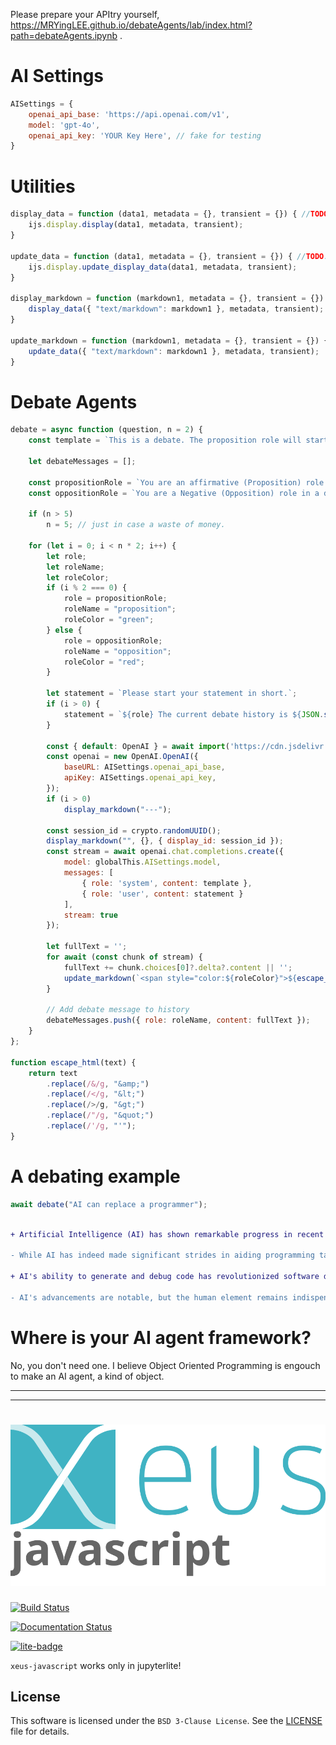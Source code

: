 Please prepare your APItry yourself, https://MRYingLEE.github.io/debateAgents/lab/index.html?path=debateAgents.ipynb .

# AI Settings

``` javascript
AISettings = {
    openai_api_base: 'https://api.openai.com/v1',
    model: 'gpt-4o',
    openai_api_key: 'YOUR Key Here', // fake for testing
}
```

# Utilities

``` javascript
display_data = function (data1, metadata = {}, transient = {}) { //TODO: to upgrade to Xeus 4
    ijs.display.display(data1, metadata, transient);
}

update_data = function (data1, metadata = {}, transient = {}) { //TODO: to upgrade to Xeus 4
    ijs.display.update_display_data(data1, metadata, transient);
}

display_markdown = function (markdown1, metadata = {}, transient = {}) {
    display_data({ "text/markdown": markdown1 }, metadata, transient);
}

update_markdown = function (markdown1, metadata = {}, transient = {}) {
    update_data({ "text/markdown": markdown1 }, metadata, transient);
}
```

# Debate Agents

``` javascript
debate = async function (question, n = 2) {
    const template = `This is a debate. The proposition role will start his/her statement at first. Then the opposition will argue. And then for the second run. My statement is ${question}`;

    let debateMessages = [];

    const propositionRole = `You are an affirmative (Proposition) role in a debate with me. Try to agree with me with supportive information.`;
    const oppositionRole = `You are a Negative (Opposition) role in a debate with me. Try to disagree with me.`;

    if (n > 5)
        n = 5; // just in case a waste of money.

    for (let i = 0; i < n * 2; i++) {
        let role;
        let roleName;
        let roleColor;
        if (i % 2 === 0) {
            role = propositionRole;
            roleName = "proposition";
            roleColor = "green";
        } else {
            role = oppositionRole;
            roleName = "opposition";
            roleColor = "red";
        }

        let statement = `Please start your statement in short.`;
        if (i > 0) {
            statement = `${role} The current debate history is ${JSON.stringify(debateMessages)}. Please respond in short.`;
        }

        const { default: OpenAI } = await import('https://cdn.jsdelivr.net/npm/openai@4.26.0/+esm');
        const openai = new OpenAI.OpenAI({
            baseURL: AISettings.openai_api_base,
            apiKey: AISettings.openai_api_key,
        });
        if (i > 0)
            display_markdown("---");

        const session_id = crypto.randomUUID();
        display_markdown("", {}, { display_id: session_id });
        const stream = await openai.chat.completions.create({
            model: globalThis.AISettings.model,
            messages: [
                { role: 'system', content: template },
                { role: 'user', content: statement }
            ],
            stream: true
        });

        let fullText = '';
        for await (const chunk of stream) {
            fullText += chunk.choices[0]?.delta?.content || '';
            update_markdown(`<span style="color:${roleColor}">${escape_html(fullText)}</span>`, {}, { display_id: session_id });
        }

        // Add debate message to history
        debateMessages.push({ role: roleName, content: fullText });
    }
};

function escape_html(text) {
    return text
        .replace(/&/g, "&amp;")
        .replace(/</g, "&lt;")
        .replace(/>/g, "&gt;")
        .replace(/"/g, "&quot;")
        .replace(/'/g, "'");
}
```



# A debating example

``` javascript
await debate("AI can replace a programmer");
```

```diff

+ Artificial Intelligence (AI) has shown remarkable progress in recent years, with advanced algorithms capable of performing tasks that once required human intelligence. AI can now write code, debug software, and even create entire applications. This advancement suggests that AI has the potential to replace human programmers. AI-driven tools such as GitHub Copilot and OpenAI Codex can generate code snippets based on natural language descriptions, significantly speeding up development time and reducing the need for human intervention. Moreover, AI can work tirelessly, quickly adapt to new programming languages, and improve itself over time, potentially achieving levels of efficiency and accuracy that human programmers may find difficult to match. Therefore, given the rapid advancement and capabilities of AI, it is plausible to argue that AI can replace human programmers in many aspects of software development.</span>

- While AI has indeed made significant strides in aiding programming tasks, it cannot fully replace human programmers. Complex software development requires context, creativity, and critical thinking—areas where humans excel and AI still falls short. Additionally, human oversight is essential for quality assurance, ethical considerations, and handling unexpected challenges that arise during development. AI can be a powerful tool to assist programmers, but it cannot replicate the nuanced problem-solving and innovative capacities that human programmers bring to the table.</span>

+ AI's ability to generate and debug code has revolutionized software development, significantly increasing efficiency and reducing the burden on human programmers. Tools like GitHub Copilot and OpenAI Codex exemplify how AI can handle routine tasks rapidly. While complex problem-solving and creativity remain human domains, AI's continuous learning capability means it can increasingly handle more sophisticated tasks. Consequently, in many aspects of software development, AI can indeed replace human programmers, complementing them in others, and driving overall productivity.</span>

- AI's advancements are notable, but the human element remains indispensable. Creativity, critical thinking, and contextual understanding are essential for complex software development—areas where AI still lacks. AI can assist but not replace the nuanced expertise and innovative problem-solving skills that human programmers offer. Human oversight is crucial for quality, ethical considerations, and addressing unforeseen challenges. AI tools enhance productivity but can't completely substitute human programmers.</span>
```

# Where is your AI agent framework?

No, you don\'t need one. I believe Object Oriented Programming is engouch to make an AI agent, a kind of object.


---
---

# ![xeus-javascript](docs/source/xeus-logo.svg)

[![Build Status](https://github.com/DerThorsten/xeus-javascript/actions/workflows/main.yml/badge.svg)](https://github.com/DerThorsten/xeus-javascript/actions/workflows/main.yml)

[![Documentation Status](http://readthedocs.org/projects/xeus-javascript/badge/?version=latest)](https://xeus-javascriptreadthedocs.io/en/latest/?badge=latest)

[![lite-badge](https://jupyterlite.rtfd.io/en/latest/_static/badge.svg)](https://jupyter-xeus.github.io/xeus-javascript/lab/index.html?path=xeus-javascript.ipynb)


`xeus-javascript`  works only in jupyterlite!


## License

This software is licensed under the `BSD 3-Clause License`. See the [LICENSE](LICENSE)
file for details.
